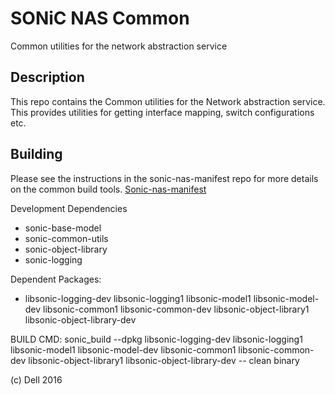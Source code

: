 SONiC NAS Common
===============

Common utilities for the network abstraction service 

Description
-----------

This repo contains the Common utilities for the Network abstraction service. This provides utilities for getting interface mapping, switch configurations etc.

Building
---------
Please see the instructions in the sonic-nas-manifest repo for more details on the common build tools.  [Sonic-nas-manifest](https://github.com/Azure/sonic-nas-manifest)

Development Dependencies
 - sonic-base-model
 - sonic-common-utils
 - sonic-object-library
 - sonic-logging

Dependent Packages:
- libsonic-logging-dev libsonic-logging1 libsonic-model1 libsonic-model-dev libsonic-common1 libsonic-common-dev libsonic-object-library1 libsonic-object-library-dev

BUILD CMD: sonic_build --dpkg libsonic-logging-dev libsonic-logging1 libsonic-model1 libsonic-model-dev libsonic-common1 libsonic-common-dev libsonic-object-library1 libsonic-object-library-dev -- clean binary


(c) Dell 2016
